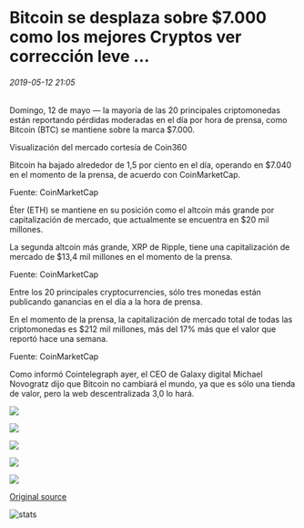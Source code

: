 # Bitcoin se desplaza sobre $7.000 como los mejores Cryptos ver corrección leve ...

###### 2019-05-12 21:05

Domingo, 12 de mayo — la mayoría de las 20 principales criptomonedas están reportando pérdidas moderadas en el día por hora de prensa, como Bitcoin (BTC) se mantiene sobre la marca $7.000.

Visualización del mercado cortesía de Coin360

Bitcoin ha bajado alrededor de 1,5 por ciento en el día, operando en $7.040 en el momento de la prensa, de acuerdo con CoinMarketCap.

Fuente: CoinMarketCap

Éter (ETH) se mantiene en su posición como el altcoin más grande por capitalización de mercado, que actualmente se encuentra en $20 mil millones.

La segunda altcoin más grande, XRP de Ripple, tiene una capitalización de mercado de $13,4 mil millones en el momento de la prensa.

Fuente: CoinMarketCap

Entre los 20 principales cryptocurrencies, sólo tres monedas están publicando ganancias en el día a la hora de prensa.

En el momento de la prensa, la capitalización de mercado total de todas las criptomonedas es $212 mil millones, más del 17% más que el valor que reportó hace una semana.

Fuente: CoinMarketCap

Como informó Cointelegraph ayer, el CEO de Galaxy digital Michael Novogratz dijo que Bitcoin no cambiará el mundo, ya que es sólo una tienda de valor, pero la web descentralizada 3,0 lo hará.

![](https://s3.cointelegraph.com/storage/uploads/view/f30664ad616c099d62c88cd8ff95aff4.png)

![](https://s3.cointelegraph.com/storage/uploads/view/4f59c8abe170359eb8f8fe0430659d73.png)

![](https://s3.cointelegraph.com/storage/uploads/view/2b4eea3d28ea3bb1d4510428b843f88c.png)

![](https://s3.cointelegraph.com/storage/uploads/view/4b2f9651fda69a430c282f350e0fde23.png)

![](https://s3.cointelegraph.com/storage/uploads/view/dae52f0c1a39878d2c582ba55d67d94b.png)

[Original source](https://cointelegraph.com/news/bitcoin-hovers-over-7-000-as-top-cryptos-see-mild-correction)

![stats](https://c.statcounter.com/11760860/0/a89fa40b/1/ "stats")